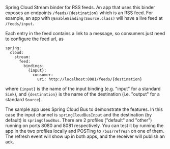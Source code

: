 Spring Cloud Stream binder for RSS feeds. An app that uses this binder
exposes an endpoints `/feeds/{destination}` which is an RSS feed. For
example, an app with `@EnableBinding(Source.class)` will have a live
feed at `/feeds/input`.

Each entry in the feed contains a link to a message, so consumers just
need to configure the feed url, as

```
spring:
  cloud:
    stream:
      feed:
        bindings:
          {input}:
            consumer:
              uri: http://localhost:8081/feeds/{destination}
```

where `{input}` is the name of the input binding (e.g. "input" for a
standard `Sink`), and `{destination}` is the name of the destination
(i.e. "output" for a standard `Source`).

The sample app uses Spring Cloud Bus to demonstrate the features. In
this case the input channel is `springCloudBusInput` and the
destination (by default) is `springCloudBus`. There are 2 profiles
("default" and "other") running on ports 8080 and 8081
respectively. You can test it by running the app in the two profiles
locally and POSTing to `/bus/refresh` on one of them. The refresh
event will show up in both apps, and the receiver will publish an ack.
